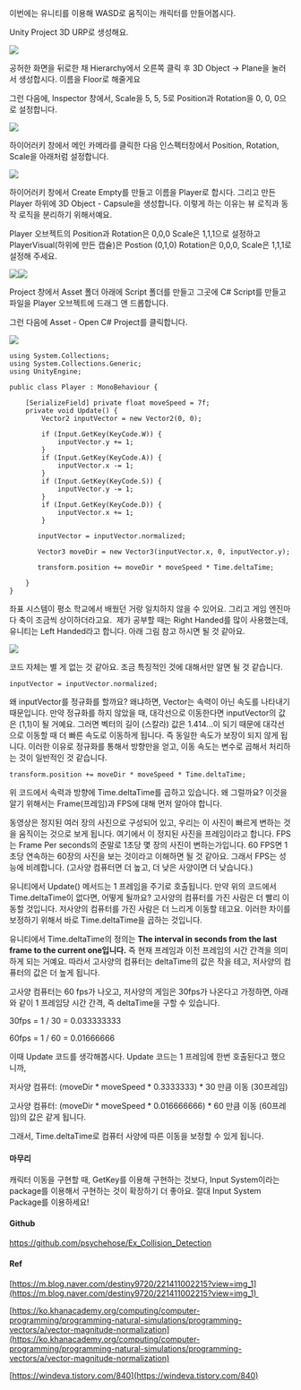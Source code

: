 이번에는 유니티를 이용해 WASD로 움직이는 캐릭터를 만들어봅시다.

Unity Project 3D URP로 생성해요.

![](https://blog.kakaocdn.net/dn/LQB5d/btsn6JuOaJp/TvEG2Tak3NZ7KqEo55x7f0/img.png)

공허한 화면을 뒤로한 채 Hierarchy에서 오른쪽 클릭 후 3D Object -> Plane을 눌러서 생성합시다. 이름을 Floor로 해줄게요

그런 다음에, Inspector 창에서, Scale을 5, 5, 5로 Position과 Rotation을 0, 0, 0으로 설정합니다.

![](https://blog.kakaocdn.net/dn/bgttrZ/btsn6GSp3Nd/jRc4YxJMqApLlhmuq8I6O0/img.png)

하이어러키 창에서 메인 카메라를 클릭한 다음 인스펙터창에서 Position, Rotation, Scale을 아래처럼 설정합니다.

![](https://blog.kakaocdn.net/dn/AjHWa/btsn9Tizkle/7XvsKtRoy95S7IjBmF8cd1/img.png)

하이어러키 창에서 Create Empty를 만들고 이름을 Player로 합시다. 그리고 만든 Player 하위에 3D Object - Capsule을 생성합니다. 이렇게 하는 이유는 뷰 로직과 동작 로직을 분리하기 위해서예요.

Player 오브젝트의 Position과 Rotation은 0,0,0 Scale은 1,1,1으로 설정하고 PlayerVisual(하위에 만든 캡슐)은 Postion (0,1,0) Rotation은 0,0,0, Scale은 1,1,1로 설정해 주세요.

![](https://blog.kakaocdn.net/dn/RqMrq/btsn8pI3tFB/SnaoJYXV9i7IINUlK9jrO1/img.png)![](https://blog.kakaocdn.net/dn/cBgb5p/btsn7trHo5k/ibnoMMkaaZStsV2b9Jpaek/img.png)

Project 창에서 Asset 폴더 아래에 Script 폴더를 만들고 그곳에 C# Script를 만들고 파일을 Player 오브젝트에 드래그 앤 드롭합니다.

그런 다음에 Asset - Open C# Project를 클릭합니다.

![](https://blog.kakaocdn.net/dn/TaZwr/btsn8pI31yr/M7jSrnckR44FD7Tkg4yU70/img.png)

```
using System.Collections;
using System.Collections.Generic;
using UnityEngine;

public class Player : MonoBehaviour { 

    [SerializeField] private float moveSpeed = 7f;
    private void Update() {
        Vector2 inputVector = new Vector2(0, 0);

        if (Input.GetKey(KeyCode.W)) {
            inputVector.y += 1;
        }
        if (Input.GetKey(KeyCode.A)) {
            inputVector.x -= 1;
        }
        if (Input.GetKey(KeyCode.S)) {
            inputVector.y -= 1;
        }
        if (Input.GetKey(KeyCode.D)) {
            inputVector.x += 1;
        }

       inputVector = inputVector.normalized;

       Vector3 moveDir = new Vector3(inputVector.x, 0, inputVector.y);

       transform.position += moveDir * moveSpeed * Time.deltaTime;

    }
}
```

좌표 시스템이 평소 학교에서 배웠던 거랑 일치하지 않을 수 있어요. 그리고 게임 엔진마다 축이 조금씩 상이하더라고요.  제가 공부할 때는 Right Handed를 많이 사용했는데, 유니티는 Left Handed라고 합니다. 아래 그림 참고 하시면 될 것 같아요.

![](https://blog.kakaocdn.net/dn/TIRvR/btsn8lfDOKD/RL0AI3d1kyNgGDFcfsrZSk/img.png)

코드 자체는 별 게 없는 것 같아요. 조금 특징적인 것에 대해서만 알면 될 것 같습니다.

```
inputVector = inputVector.normalized;
```

왜 inputVector를 정규화를 할까요? 왜냐하면, Vector는 속력이 아닌 속도를 나타내기 때문입니다. 만약 정규화를 하지 않았을 때, 대각선으로 이동한다면 inputVector의 값은 (1,1)이 될 거예요. 그러면 벡터의 길이 (스칼라) 값은 1.414...이 되기 때문에 대각선으로 이동할 때 더 빠른 속도로 이동하게 됩니다. 즉 동일한 속도가 보장이 되지 않게 됩니다. 이러한 이유로 정규화를 통해서 방향만을 얻고, 이동 속도는 변수로 곱해서 처리하는 것이 일반적인 것 같습니다.

```
transform.position += moveDir * moveSpeed * Time.deltaTime;
```

위 코드에서 속력과 방향에 Time.deltaTime를 곱하고 있습니다. 왜 그럴까요? 이것을 알기 위해서는 Frame(프레임)과 FPS에 대해 먼저 알아야 합니다.

동영상은 정지된 여러 장의 사진으로 구성되어 있고, 우리는 이 사진이 빠르게 변하는 것을 움직이는 것으로 보게 됩니다. 여기에서 이 정지된 사진을 프레임이라고 합니다. FPS는 Frame Per seconds의 준말로 1초당 몇 장의 사진이 변하는가입니다. 60 FPS면 1초당 연속하는 60장의 사진을 보는 것이라고 이해하면 될 것 같아요. 그래서 FPS는 성능에 비례합니다. (고사양 컴퓨터면 더 높고, 더 낮은 사양이면 더 낮습니다.)

유니티에서 Update() 메서드는 1 프레임을 주기로 호출됩니다. 만약 위의 코드에서 Time.deltaTime이 없다면, 어떻게 될까요? 고사양의 컴퓨터를 가진 사람은 더 빨리 이동할 것입니다. 저사양의 컴퓨터를 가진 사람은 더 느리게 이동할 테고요. 이러한 차이를 보정하기 위해서 바로 Time.deltaTime을 곱하는 것입니다. 

유니티에서 Time.deltaTime의 정의는 **The interval in seconds from the last frame to the current one입니다.** 즉 현재 프레임과 이전 프레임의 시간 간격을 의미하게 되는 거예요. 따라서 고사양의 컴퓨터는 deltaTime의 값은 작을 테고, 저사양의 컴퓨터의 값은 더 높게 됩니다. 

고사양 컴퓨터는 60 fps가 나오고, 저사양의 게임은 30fps가 나온다고 가정하면, 아래와 같이 1 프레임당 시간 간격, 즉 deltaTime을 구할 수 있습니다.

30fps = 1 / 30 = 0.033333333

60fps = 1 / 60 = 0.01666666

이때 Update 코드를 생각해봅시다. Update 코드는 1 프레임에 한번 호출된다고 했으니까, 

저사양 컴퓨터: (moveDir * moveSpeed * 0.3333333) * 30 만큼 이동 (30프레임)

고사양 컴퓨터: (moveDir * moveSpeed * 0.016666666) * 60 만큼 이동 (60프레임)의 값은 같게 됩니다.

그래서, Time.deltaTime로 컴퓨터 사양에 따른 이동을 보정할 수 있게 됩니다.

#### 마무리

캐릭터 이동을 구현할 때, GetKey를 이용해 구현하는 것보다, Input System이라는 package를 이용해서 구현하는 것이 확장하기 더 좋아요. 절대 Input System Package를 이용하세요!

#### Github

https://github.com/psychehose/Ex_Collision_Detection

#### Ref

[https://m.blog.naver.com/destiny9720/221411002215?view=img_1](https://m.blog.naver.com/destiny9720/221411002215?view=img_1) 

[https://ko.khanacademy.org/computing/computer-programming/programming-natural-simulations/programming-vectors/a/vector-magnitude-normalization](https://ko.khanacademy.org/computing/computer-programming/programming-natural-simulations/programming-vectors/a/vector-magnitude-normalization)

[https://windeva.tistory.com/840](https://windeva.tistory.com/840)